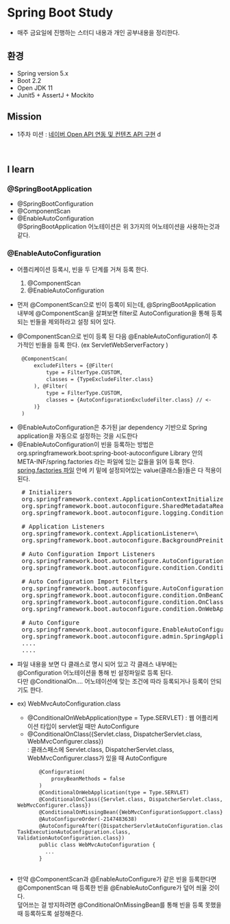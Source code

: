 # Spring Boot Study
* 매주 금요일에 진행하는 스터디 내용과 개인 공부내용을 정리한다.

## 환경
* Spring version 5.x
* Boot 2.2
* Open JDK 11
* Junit5 + AssertJ + Mockito


## Mission
- 1주차 미션 : [네이버 Open API 연동 및 컨텐츠 API 구현](https://github.com/ohtaeg/boot-study-friday/blob/master/docs/mission1.md)
d
<br>

## I learn
### @SpringBootApplication
- @SpringBootConfiguration
- @ComponentScan
- @EnableAutoConfiguration <br>
@SpringBootApplication 어노테이션은 위 3가지의 어노테이션을 사용하는것과 같다.

### @EnableAutoConfiguration
- 어플리케이션 등록시, 빈을 두 단계를 거쳐 등록 한다.
    1. @ComponentScan
    2. @EnableAutoConfiguration

- 먼저 @ComponentScan으로 빈이 등록이 되는데, @SpringBootApplication 내부에 @ComponentScan을 살펴보면 filter로 AutoConfiguration을 통해 등록되는 빈들을 제외하라고 설정 되어 있다.
- @ComponentScan으로 빈이 등록 된 다음 @EnableAutoConfiguration이 추가적인 빈들을 등록 한다. (ex ServletWebServerFactory )
<pre>
    <code>@ComponentScan(</code>
    <code>    excludeFilters = {@Filter(</code>
    <code>        type = FilterType.CUSTOM,</code>
    <code>        classes = {TypeExcludeFilter.class}</code>
    <code>    ), @Filter(</code>
    <code>        type = FilterType.CUSTOM,</code>
    <code>        classes = {AutoConfigurationExcludeFilter.class} // <-</code>
    <code>    )}</code>
    <code>)</code>
</pre>

- @EnableAutoConfiguration은 추가된 jar dependency 기반으로 Spring application을 자동으로 설정하는 것을 시도한다
- @EnableAutoConfiguration이 빈을 등록하는 방법은 <br>
org.springframework.boot:spring-boot-autoconfigure Library 안의 META-INF/spring.factories 라는 파일에 있는 값들을 읽어 등록 한다. <br>
[spring.factories 파일](https://github.com/spring-projects/spring-boot/blob/master/spring-boot-project/spring-boot-autoconfigure/src/main/resources/META-INF/spring.factories)
안에 키 밑에 설정되어있는 value(클래스들)들은 다 적용이 된다. <br> 
<pre>
    # Initializers
    org.springframework.context.ApplicationContextInitializer=\
    org.springframework.boot.autoconfigure.SharedMetadataReaderFactoryContextInitializer,\
    org.springframework.boot.autoconfigure.logging.ConditionEvaluationReportLoggingListener
    
    # Application Listeners
    org.springframework.context.ApplicationListener=\
    org.springframework.boot.autoconfigure.BackgroundPreinitializer
    
    # Auto Configuration Import Listeners
    org.springframework.boot.autoconfigure.AutoConfigurationImportListener=\
    org.springframework.boot.autoconfigure.condition.ConditionEvaluationReportAutoConfigurationImportListener
    
    # Auto Configuration Import Filters
    org.springframework.boot.autoconfigure.AutoConfigurationImportFilter=\
    org.springframework.boot.autoconfigure.condition.OnBeanCondition,\
    org.springframework.boot.autoconfigure.condition.OnClassCondition,\
    org.springframework.boot.autoconfigure.condition.OnWebApplicationCondition
    
    # Auto Configure
    org.springframework.boot.autoconfigure.EnableAutoConfiguration=\
    org.springframework.boot.autoconfigure.admin.SpringApplicationAdminJmxAutoConfiguration,\
    ....
    ....
</pre>

- 파일 내용을 보면 다 클래스로 명시 되어 있고 각 클래스 내부에는 @Configuration 어노테이션을 통해 빈 설정파일로 등록 된다. <br>
  다만 @ConditionalOn.... 어노테이션에 맞는 조건에 따라 등록되거나 등록이 안되기도 한다. 
  
- ex) WebMvcAutoConfiguration.class
    - @ConditionalOnWebApplication(type = Type.SERVLET) : 웹 어플리케이션 타입이 servlet일 때만 AutoConfigure
    - @ConditionalOnClass({Servlet.class, DispatcherServlet.class, WebMvcConfigurer.class}) <br>
      : 클래스패스에 Servlet.class, DispatcherServlet.class, WebMvcConfigurer.class가 있을 때 AutoConfigure
    <pre>
        <code>@Configuration(</code>
        <code>    proxyBeanMethods = false</code>
        <code>)</code>
        <code>@ConditionalOnWebApplication(type = Type.SERVLET)</code>
        <code>@ConditionalOnClass({Servlet.class, DispatcherServlet.class, WebMvcConfigurer.class})</code>
        <code>@ConditionalOnMissingBean({WebMvcConfigurationSupport.class})</code>
        <code>@AutoConfigureOrder(-2147483638)</code>
        <code>@AutoConfigureAfter({DispatcherServletAutoConfiguration.class, TaskExecutionAutoConfiguration.class, ValidationAutoConfiguration.class})</code>
        <code>public class WebMvcAutoConfiguration {</code>
        <code>  ...</code>
        <code>}</code>
    </pre>

- 만약 @ComponentScan과 @EnableAutoConfigure가 같은 빈을 등록한다면 @ComponentScan 때 등록한 빈을 @EnableAutoConfigure가 덮어 씌울 것이다. <br>
  덮어쓰는 걸 방지하려면 @ConditionalOnMissingBean를 통해 빈을 등록 못했을때 등록하도록 설정해준다.
